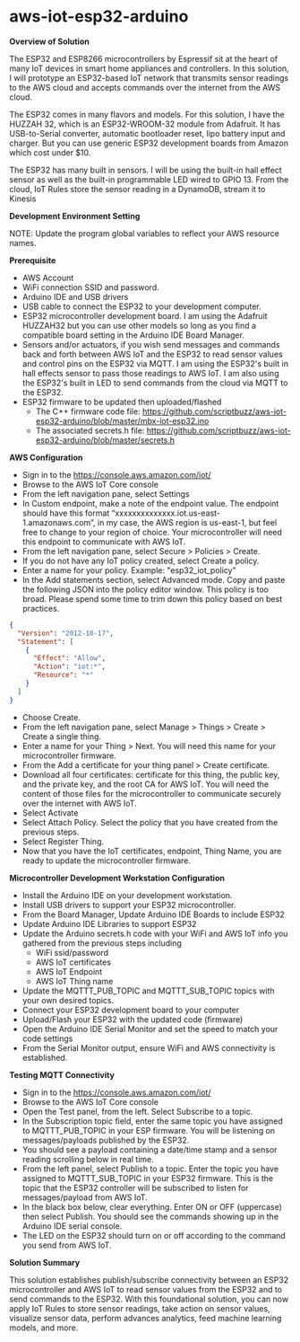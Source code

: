 # aws-iot-esp32-arduino

**Overview of Solution**

The ESP32 and ESP8266 microcontrollers by Espressif sit at the heart of many IoT devices in smart home appliances and controllers. In this solution, I will prototype an ESP32-based IoT network that transmits sensor readings to the AWS cloud and accepts commands over the internet from the AWS cloud. 

The ESP32 comes in many flavors and models. For this solution, I have the HUZZAH 32, which is an ESP32-WROOM-32 module from Adafruit. It has USB-to-Serial converter, automatic bootloader reset, lipo battery input and charger. But you can use generic ESP32 development boards from Amazon which cost under $10. 

The ESP32 has many built in sensors. I will be using the built-in hall effect sensor as well as the built-in programmable LED wired to GPIO 13.
 From the cloud, IoT Rules store the sensor reading in a DynamoDB, stream it to Kinesis

**Development Environment Setting**

NOTE: Update the program global variables to reflect your AWS resource names. 

**Prerequisite**
* AWS Account
* WiFi connection SSID and password. 
* Arduino IDE and USB drivers
* USB cable to connect the ESP32 to your development computer.   
* ESP32 microcontroller development board. I am using the Adafruit HUZZAH32 but you can use other models so long as you find a compatible board setting in the Arduino IDE Board Manager. 
* Sensors and/or actuators, if you wish send messages and commands back and forth between AWS IoT and the ESP32 to read sensor values and control pins on the ESP32 via MQTT. I am using the ESP32's built in hall effects sensor to pass those readings to AWS IoT. I am also using the ESP32's built in LED to send commands from the cloud via MQTT to the ESP32. 
* ESP32 firmware to be updated then uploaded/flashed
  * The C++ firmware code file: https://github.com/scriptbuzz/aws-iot-esp32-arduino/blob/master/mbx-iot-esp32.ino
  * The associated secrets.h file: https://github.com/scriptbuzz/aws-iot-esp32-arduino/blob/master/secrets.h

**AWS Configuration**

* Sign in to the https://console.aws.amazon.com/iot/
* Browse to the AWS IoT Core console
* From the left navigation pane, select Settings
* In Custom endpoint, make a note of the endpoint value. The endpoint should have this format “xxxxxxxxxxxxxx.iot.us-east-1.amazonaws.com”, in my case, the AWS region is us-east-1, but feel free to change to your region of choice.  Your microcontroller will need this endpoint to communicate with AWS IoT. 
* From the left navigation pane, select Secure > Policies > Create.
* If you do not have any IoT policy created, select Create a policy.
* Enter a name for your policy. Example: "esp32_iot_policy"
* In the Add statements section, select Advanced mode. Copy and paste the following JSON into the policy editor window. This policy is too broad. Please spend some time to trim down this policy based on best practices. 
```json
{
  "Version": "2012-10-17",
  "Statement": [
    {
      "Effect": "Allow",
      "Action": "iot:*",
      "Resource": "*"
    }
  ]
}
```
* Choose Create.
* From the left navigation pane, select Manage > Things > Create > Create a single thing. 
* Enter a name for your Thing > Next. You will need this name for your microcontroller firmware.
* From the Add a certificate for your thing panel > Create certificate.
* Download all four certificates: certificate for this thing, the public key, and the private key, and the root CA for AWS IoT. You will need the content of those files for the microcontroller to communicate securely over the internet with AWS IoT. 
* Select Activate
* Select Attach Policy. Select the policy that you have created from the previous steps. 
* Select Register Thing.
* Now that you have the IoT certificates, endpoint, Thing Name, you are ready to update the microcontroller firmware. 


**Microcontroller Development Workstation Configuration**
* Install the Arduino IDE on your development workstation. 
* Install USB drivers to support your ESP32 microcontroller.
* From the Board Manager, Update Arduino IDE Boards to include ESP32
* Update Arduino IDE Libraries to support ESP32 
* Update the Arduino secrets.h code with your WiFi and AWS IoT info you gathered from the previous steps including
  * WiFi ssid/password
  * AWS IoT certificates
  * AWS IoT Endpoint
  * AWS IoT Thing name
* Update the MQTTT_PUB_TOPIC and MQTTT_SUB_TOPIC topics with your own desired topics. 
* Connect your ESP32 development board to your computer
* Upload/Flash your ESP32 with the updated code (firmware)
* Open the Arduino IDE Serial Monitor and set the speed to match your code settings
* From the Serial Monitor output, ensure WiFi and AWS connectivity is established.

**Testing MQTT Connectivity**
* Sign in to the https://console.aws.amazon.com/iot/
* Browse to the AWS IoT Core console
* Open the Test panel, from the left. Select Subscribe to a topic.
* In the Subscription topic field, enter the same topic you have assigned to MQTTT_PUB_TOPIC in your ESP firmware. You will be listening on messages/payloads published by the ESP32. 
* You should see a payload containing a date/time stamp and a sensor reading scrolling below in real time.
* From the left panel, select Publish to a topic. Enter the topic you have assigned to MQTTT_SUB_TOPIC in your ESP32 firmware. This is the topic that the ESP32 controller will be subscribed to listen for messages/payload from AWS IoT. 
* In the black box below, clear everything. Enter ON or OFF (uppercase) then select Publish. You should see the commands showing up in the Arduino IDE serial console. 
* The LED on the ESP32 should turn on or off according to the command you send from AWS IoT.

**Solution Summary**

This solution establishes publish/subscribe connectivity between an ESP32 microcontroller and AWS IoT to read sensor values from the ESP32 and to send commands to the ESP32.  With this foundational solution, you can now apply IoT Rules to store sensor readings, take action on sensor values, visualize sensor data, perform advances analytics, feed machine learning models, and more. 

